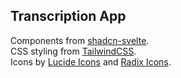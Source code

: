 ## Transcription App

Components from [shadcn-svelte](https://www.shadcn-svelte.com/).\
CSS styling from [TailwindCSS](https://tailwindcss.com/). \
Icons by [Lucide Icons](https://lucide.dev/) and [Radix Icons](https://lucide.dev/).
